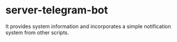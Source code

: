 # server-telegram-bot
It provides system information and incorporates a simple notification system from other scripts.
